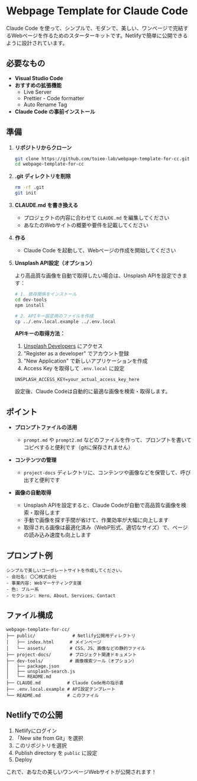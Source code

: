 # Webpage Template for Claude Code

Claude Code を使って、シンプルで、モダンで、美しい、ワンページで完結するWebページを作るためのスターターキットです。Netlifyで簡単に公開できるように設計されています。

## 必要なもの

- **Visual Studio Code**
- **おすすめの拡張機能**
  - Live Server
  - Prettier - Code formatter
  - Auto Rename Tag
- **Claude Code の事前インストール**

## 準備

1. **リポジトリからクローン**
   ```bash
   git clone https://github.com/toiee-lab/webpage-template-for-cc.git
   cd webpage-template-for-cc
   ```

2. **.git ディレクトリを削除**
   ```bash
   rm -rf .git
   git init
   ```

3. **CLAUDE.md を書き換える**
   - プロジェクトの内容に合わせて `CLAUDE.md` を編集してください
   - あなたのWebサイトの概要や要件を記載してください

4. **作る**
   - Claude Code を起動して、Webページの作成を開始してください

5. **Unsplash API設定（オプション）**
   
   より高品質な画像を自動で取得したい場合は、Unsplash APIを設定できます：
   
   ```bash
   # 1. 依存関係をインストール
   cd dev-tools
   npm install
   
   # 2. APIキー設定用のファイルを作成
   cp ../.env.local.example ../.env.local
   ```
   
   **APIキーの取得方法：**
   1. [Unsplash Developers](https://unsplash.com/developers) にアクセス
   2. "Register as a developer" でアカウント登録
   3. "New Application" で新しいアプリケーションを作成
   4. Access Key を取得して `.env.local` に設定
   
   ```env
   UNSPLASH_ACCESS_KEY=your_actual_access_key_here
   ```
   
   設定後、Claude Codeは自動的に最適な画像を検索・取得します。

## ポイント

- **プロンプトファイルの活用**
  - `prompt.md` や `prompt2.md` などのファイルを作って、プロンプトを書いてコピペすると便利です（gitに保存されません）
  
- **コンテンツの管理**
  - `project-docs` ディレクトリに、コンテンツや画像などを保管して、呼び出すと便利です

- **画像の自動取得**
  - Unsplash APIを設定すると、Claude Codeが自動で高品質な画像を検索・取得します
  - 手動で画像を探す手間が省けて、作業効率が大幅に向上します
  - 取得される画像は最適化済み（WebP形式、適切なサイズ）で、ページの読み込み速度も向上します

## プロンプト例

```
シンプルで美しいコーポレートサイトを作成してください。
- 会社名: 〇〇株式会社
- 事業内容: Webマーケティング支援
- 色: ブルー系
- セクション: Hero、About、Services、Contact
```

## ファイル構成

```
webpage-template-for-cc/
├── public/              # Netlify公開用ディレクトリ
│   ├── index.html      # メインページ
│   └── assets/         # CSS、JS、画像などの静的ファイル
├── project-docs/       # プロジェクト関連ドキュメント
├── dev-tools/          # 画像検索ツール（オプション）
│   ├── package.json
│   ├── unsplash-search.js
│   └── README.md
├── CLAUDE.md          # Claude Code用の指示書
├── .env.local.example # API設定テンプレート
└── README.md          # このファイル
```

## Netlifyでの公開

1. Netlifyにログイン
2. 「New site from Git」を選択
3. このリポジトリを選択
4. Publish directory を `public` に設定
5. Deploy

これで、あなたの美しいワンページWebサイトが公開されます！